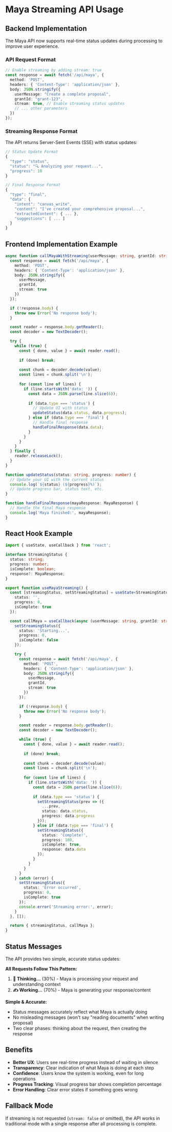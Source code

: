 # Maya Streaming API Usage

## Backend Implementation

The Maya API now supports real-time status updates during processing to improve user experience.

### API Request Format

```typescript
// Enable streaming by adding stream: true
const response = await fetch('/api/maya', {
  method: 'POST',
  headers: { 'Content-Type': 'application/json' },
  body: JSON.stringify({
    userMessage: "Create a complete proposal",
    grantId: "grant-123",
    stream: true, // Enable streaming status updates
    // ... other parameters
  })
});
```

### Streaming Response Format

The API returns Server-Sent Events (SSE) with status updates:

```typescript
// Status Update Format
{
  "type": "status",
  "status": "🔍 Analyzing your request...",
  "progress": 10
}

// Final Response Format
{
  "type": "final",
  "data": {
    "intent": "canvas_write",
    "content": "I've created your comprehensive proposal...",
    "extractedContent": { ... },
    "suggestions": [ ... ]
  }
}
```

## Frontend Implementation Example

```typescript
async function callMayaWithStreaming(userMessage: string, grantId: string) {
  const response = await fetch('/api/maya', {
    method: 'POST',
    headers: { 'Content-Type': 'application/json' },
    body: JSON.stringify({
      userMessage,
      grantId,
      stream: true
    })
  });

  if (!response.body) {
    throw new Error('No response body');
  }

  const reader = response.body.getReader();
  const decoder = new TextDecoder();

  try {
    while (true) {
      const { done, value } = await reader.read();
      
      if (done) break;
      
      const chunk = decoder.decode(value);
      const lines = chunk.split('\n');
      
      for (const line of lines) {
        if (line.startsWith('data: ')) {
          const data = JSON.parse(line.slice(6));
          
          if (data.type === 'status') {
            // Update UI with status
            updateStatus(data.status, data.progress);
          } else if (data.type === 'final') {
            // Handle final response
            handleFinalResponse(data.data);
          }
        }
      }
    }
  } finally {
    reader.releaseLock();
  }
}

function updateStatus(status: string, progress: number) {
  // Update your UI with the current status
  console.log(`${status} (${progress}%)`);
  // Update progress bar, status text, etc.
}

function handleFinalResponse(mayaResponse: MayaResponse) {
  // Handle the final Maya response
  console.log('Maya finished:', mayaResponse);
}
```

## React Hook Example

```typescript
import { useState, useCallback } from 'react';

interface StreamingStatus {
  status: string;
  progress: number;
  isComplete: boolean;
  response?: MayaResponse;
}

export function useMayaStreaming() {
  const [streamingStatus, setStreamingStatus] = useState<StreamingStatus>({
    status: '',
    progress: 0,
    isComplete: true
  });

  const callMaya = useCallback(async (userMessage: string, grantId: string) => {
    setStreamingStatus({
      status: 'Starting...',
      progress: 0,
      isComplete: false
    });

    try {
      const response = await fetch('/api/maya', {
        method: 'POST',
        headers: { 'Content-Type': 'application/json' },
        body: JSON.stringify({
          userMessage,
          grantId,
          stream: true
        })
      });

      if (!response.body) {
        throw new Error('No response body');
      }

      const reader = response.body.getReader();
      const decoder = new TextDecoder();

      while (true) {
        const { done, value } = await reader.read();
        
        if (done) break;
        
        const chunk = decoder.decode(value);
        const lines = chunk.split('\n');
        
        for (const line of lines) {
          if (line.startsWith('data: ')) {
            const data = JSON.parse(line.slice(6));
            
            if (data.type === 'status') {
              setStreamingStatus(prev => ({
                ...prev,
                status: data.status,
                progress: data.progress
              }));
            } else if (data.type === 'final') {
              setStreamingStatus({
                status: 'Complete!',
                progress: 100,
                isComplete: true,
                response: data.data
              });
            }
          }
        }
      }
    } catch (error) {
      setStreamingStatus({
        status: 'Error occurred',
        progress: 0,
        isComplete: true
      });
      console.error('Streaming error:', error);
    }
  }, []);

  return { streamingStatus, callMaya };
}
```

## Status Messages

The API provides two simple, accurate status updates:

**All Requests Follow This Pattern:**
1. **💭 Thinking...** (30%) - Maya is processing your request and understanding context
2. **✍️ Working...** (70%) - Maya is generating your response/content

**Simple & Accurate:**
- Status messages accurately reflect what Maya is actually doing
- No misleading messages (won't say "reading documents" when writing proposal)
- Two clear phases: thinking about the request, then creating the response

## Benefits

- **Better UX**: Users see real-time progress instead of waiting in silence
- **Transparency**: Clear indication of what Maya is doing at each step
- **Confidence**: Users know the system is working, even for long operations
- **Progress Tracking**: Visual progress bar shows completion percentage
- **Error Handling**: Clear error states if something goes wrong

## Fallback Mode

If streaming is not requested (`stream: false` or omitted), the API works in traditional mode with a single response after all processing is complete.